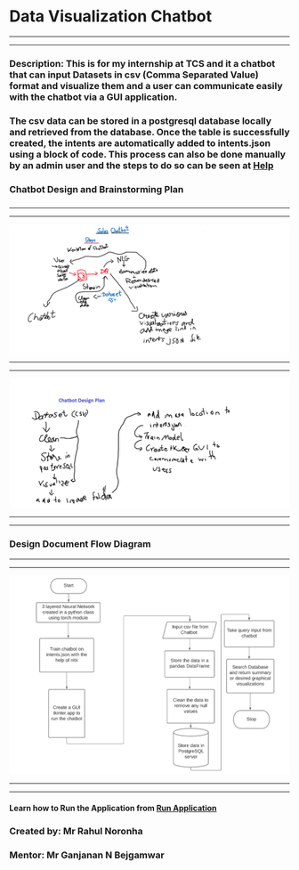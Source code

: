 # **Data Visualization Chatbot**
_______________________________________
_______________________________________
### **Description**: This is for my internship at TCS and it a chatbot that can input Datasets in csv (Comma Separated Value) format and visualize them and a user can communicate easily with the chatbot via a GUI application. ### 

### The csv data can be stored in a postgresql database locally and retrieved from the database. Once the table is successfully created, the intents are automatically added to intents.json using a block of code. This process can also be done manually by an admin user and the steps to do so can be seen at [Help](Images/help.pdf)
### 

### Chatbot Design and Brainstorming Plan 
###
______________________________________
______________________________________
![Planning Document](Images/DesignDocumentSalesChatbot.png)
______________________________________
______________________________________
![Brain Storming](Images/DesignDocument1SalesChatbot.png)
_____________________________________
_____________________________________
### Design Document Flow Diagram ###
_____________________________________
_____________________________________
![Design Document](Images/ChatbotAppFlowDiagram.jpeg)
_____________________________________
_____________________________________
#### Learn how to Run the Application from [Run Application](Images/run.pdf)
####

### **Created by: Mr Rahul Noronha**
### **Mentor: Mr Ganjanan N Bejgamwar**
